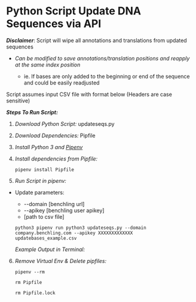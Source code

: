 
# **Python Script Update DNA Sequences via API**

***Disclaimer***: Script will wipe all annotations and translations from updated sequences

* *Can be modified to save annotations/translation positions and reapply at the same index position*

    * ie. If bases are only added to the beginning or end of the sequence and could be easily readjusted


Script assumes input CSV file with format below (Headers are case sensitive) 


**_Steps To Run Script:_**


1. *Download Python Script:* updateseqs.py 

2. *Download Dependencies:*  Pipfile

3. _Install Python 3 and [Pipenv](https://pypi.org/project/pipenv/)_

4. _Install dependencies from Pipfile:_

     ```pipenv install Pipfile```

5. _Run Script in pipenv:_

  * Update parameters:
      * --domain [benchling url]
      * --apikey [benchling user apikey]
      * [path to csv file]

    ```python3 pipenv run python3 updateseqs.py --domain company.benchling.com --apikey XXXXXXXXXXXXX updatebases_example.csv ```

     _Example Output in Terminal:_

6. _Remove Virtual Env & Delete pipfiles:_

    ```pipenv --rm ```

    ```rm Pipfile ```

    ```rm Pipfile.lock```


